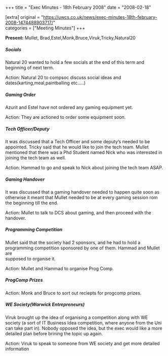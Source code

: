 +++
title = "Exec Minutes - 18th February 2008"
date = "2008-02-18"

[extra]
original = "https://uwcs.co.uk/news/exec-minutes-18th-february-2008-1474488903717/"    
categories = ["Meeting Minutes"]
+++

**Present:** Mullet, Brad,Estel,Monk,Bruce,Viruk,Tricky,Natural20

##### Socials

Natural 20 wanted to hold a few socials at the end of this term and  
beginning of next term.

Action: Natural 20 to compsoc discuss social ideas and  
dates(karting,meal,paintballing etc…..)

##### Gaming Order

Azurit and Estel have not ordered any gaming equipment yet.

Action: They are actioned to order some equipment soon.

##### Tech Officer/Deputy

It was discussed that a Tech Officer and some deputy’s needed to be  
appointed. Tricky said that he would like to join the tech team. Mullet  
mentioned that there was a Phd Student named Nick who was interested in  
joining the tech team as well.

Action: Hammad to go and speak to Nick about joining the tech team ASAP.

##### Gaming Handover

It was discussed that a gaming handover needed to happen quite soon as  
otherwise it meant that Mullet needed to be at every gaming session rom  
the beginning till the end.

Action: Mullet to talk to DCS about gaming, and then proceed with the  
handover.

##### Programming Competition

Mullet said that the society had 2 sponsors, and he had to hold a  
programming competition sponsored by one of them. Hammad and Mullet are  
supposed to organise it.

Action: Mullet and Hammad to organise Prog Comp.

##### ProgComp Prizes

Action: Monk and Bruce to sort out reciepts for progcomp prizes.

##### WE Society(Warwick Entrepreneurs)

Viruk brought up the idea of organising a competition along with WE  
society (a sort of IT Business Idea competition, where anyone from the Uni  
can take part in). Nobody opposed the idea, but the exec would like a more  
detailed plan before brining the topic up again.

Action: Viruk to speak to someone from WE society and get more detailed  
information
